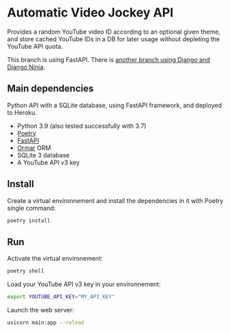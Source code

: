 # Automatic Video Jockey API

Provides a random YouTube video ID according to an optional given theme, and store cached YouTube IDs in a DB for later usage without depleting the YouTube API quota.

This branch is using FastAPI. There is [another branch using Django and Django Ninja](https://github.com/bolinocroustibat/vj-api/tree/django).

## Main dependencies

Python API with a SQLite database, using FastAPI framework, and deployed to Heroku.

- Python 3.9 (also tested successfully with 3.7)
- [Poetry](https://python-poetry.org/)
- [FastAPI](https://fastapi.tiangolo.com/)
- [Ormar](https://collerek.github.io/ormar/) ORM
- SQLite 3 database
- A YouTube API v3 key

## Install

Create a virtual environnement and install the dependencies in it with Poetry single command:
```sh
poetry install
```

## Run 

Activate the virtual environement:
```sh
poetry shell
```

Load your YouTube API v3 key in your environnement:
```sh
export YOUTUBE_API_KEY="MY_API_KEY"
```

Launch the web server:
```sh
uvicorn main:app --reload
```
